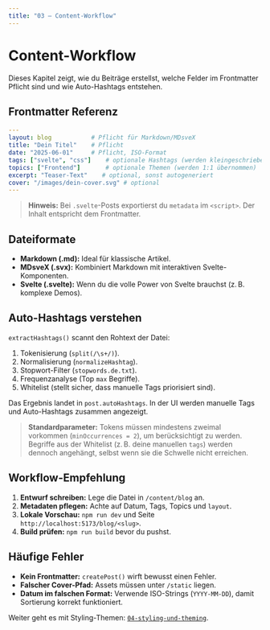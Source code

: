 ```yaml
---
title: "03 – Content-Workflow"
---
```


# Content-Workflow

Dieses Kapitel zeigt, wie du Beiträge erstellst, welche Felder im Frontmatter Pflicht sind und wie Auto-Hashtags entstehen.

## Frontmatter Referenz

```yaml
---
layout: blog           # Pflicht für Markdown/MDsveX
title: "Dein Titel"    # Pflicht
date: "2025-06-01"     # Pflicht, ISO-Format
tags: ["svelte", "css"]    # optionale Hashtags (werden kleingeschrieben)
topics: ["Frontend"]       # optionale Themen (werden 1:1 übernommen)
excerpt: "Teaser-Text"    # optional, sonst autogeneriert
cover: "/images/dein-cover.svg" # optional
---
```

> **Hinweis:** Bei `.svelte`-Posts exportierst du `metadata` im `<script>`. Der Inhalt entspricht dem Frontmatter.

## Dateiformate

- **Markdown (.md):** Ideal für klassische Artikel.
- **MDsveX (.svx):** Kombiniert Markdown mit interaktiven Svelte-Komponenten.
- **Svelte (.svelte):** Wenn du die volle Power von Svelte brauchst (z. B. komplexe Demos).

## Auto-Hashtags verstehen

`extractHashtags()` scannt den Rohtext der Datei:

1. Tokenisierung (`split(/\s+/)`).
2. Normalisierung (`normalizeHashtag`).
3. Stopwort-Filter (`stopwords.de.txt`).
4. Frequenzanalyse (Top `max` Begriffe).
5. Whitelist (stellt sicher, dass manuelle Tags priorisiert sind).

Das Ergebnis landet in `post.autoHashtags`. In der UI werden manuelle Tags und Auto-Hashtags zusammen angezeigt.

> **Standardparameter:** Tokens müssen mindestens zweimal vorkommen (`minOccurrences = 2`), um berücksichtigt zu werden. Begriffe aus der Whitelist (z. B. deine manuellen `tags`) werden dennoch angehängt, selbst wenn sie die Schwelle nicht erreichen.

## Workflow-Empfehlung

1. **Entwurf schreiben:** Lege die Datei in `/content/blog` an.
2. **Metadaten pflegen:** Achte auf Datum, Tags, Topics und `layout`.
3. **Lokale Vorschau:** `npm run dev` und Seite `http://localhost:5173/blog/<slug>`.
4. **Build prüfen:** `npm run build` bevor du pushst.

## Häufige Fehler

- **Kein Frontmatter:** `createPost()` wirft bewusst einen Fehler.
- **Falscher Cover-Pfad:** Assets müssen unter `/static` liegen.
- **Datum im falschen Format:** Verwende ISO-Strings (`YYYY-MM-DD`), damit Sortierung korrekt funktioniert.

Weiter geht es mit Styling-Themen: [`04-styling-und-theming`](./04-styling-und-theming).
